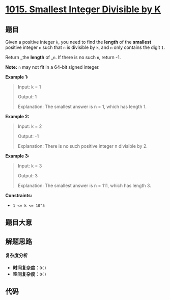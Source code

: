 # [1015. Smallest Integer Divisible by K](https://leetcode.com/problems/smallest-integer-divisible-by-k/)

## 题目

Given a positive integer `k`, you need to find the **length** of the
**smallest** positive integer `n` such that `n` is divisible by `k`, and `n`
only contains the digit `1`.

Return _the **length** of _`n`. If there is no such `n`, return -1.

**Note:** `n` may not fit in a 64-bit signed integer.

**Example 1:**

> Input: k = 1
>
> Output: 1
>
> Explanation: The smallest answer is n = 1, which has length 1.

**Example 2:**

> Input: k = 2
>
> Output: -1
>
> Explanation: There is no such positive integer n divisible by 2.

**Example 3:**

> Input: k = 3
>
> Output: 3
>
> Explanation: The smallest answer is n = 111, which has length 3.

**Constraints:**

- `1 <= k <= 10^5`

## 题目大意

## 解题思路

#### 复杂度分析

- **时间复杂度**：`O()`
- **空间复杂度**：`O()`

## 代码

```javascript

```
